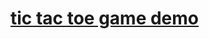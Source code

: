 # [tic tac toe game demo](https://divyansh-chaudhary.github.io/tic-tac-toe-game/tic-tac-toe-game.html)
